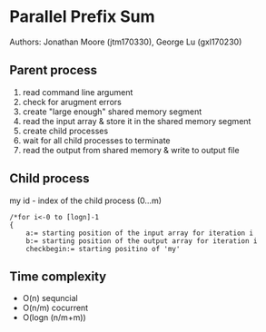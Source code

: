 # Parallel Prefix Sum
Authors: Jonathan Moore (jtm170330), George Lu (gxl170230)

## Parent process

 1. read command line argument
 2. check for arugment errors
 3. create "large enough" shared memory segment
 4. read the input array & store it in the shared memory segment
 5. create child processes
 6. wait for all child processes to terminate
 7. read the output from shared memory & write to output file

## Child process
my id - index of the child process (0...m)

    /*for i<-0 to [logn]-1
    {
	    a:= starting position of the input array for iteration i
	    b:= starting position of the output array for iteration i
	    checkbegin:= starting positino of 'my' 

## Time complexity
 - O(n)							sequncial
 - O(n/m)					cocurrent
 - O(logn (n/m+m))	

<!--stackedit_data:
eyJoaXN0b3J5IjpbLTE4MTc5MzQxMTksLTExODAyNzY3MTEsMT
Q1MTIxODM1NF19
-->
